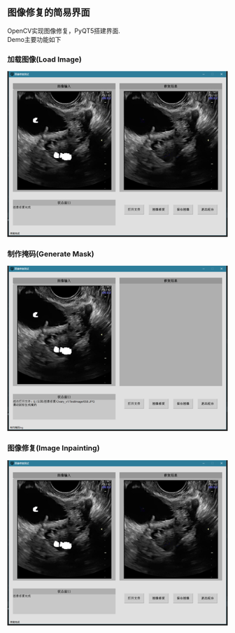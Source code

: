 ## 图像修复的简易界面
OpenCV实现图像修复，PyQT5搭建界面.  
Demo主要功能如下  
### 加载图像(Load Image)
![加载图像](https://github.com/1024803482/Inpainting-Demo/blob/master/image/inpainting.png)

### 制作掩码(Generate Mask)
![制作掩码](https://github.com/1024803482/Inpainting-Demo/blob/master/image/mask.png)

### 图像修复(Image Inpainting)
![图像修复](https://github.com/1024803482/Inpainting-Demo/blob/master/image/inpainting.png)
